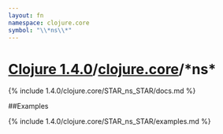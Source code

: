 ```yaml
---
layout: fn
namespace: clojure.core
symbol: "\\*ns\\*"
---
```


# [Clojure 1.4.0](../../)/[clojure.core](../)/\*ns\*

{% include 1.4.0/clojure.core/STAR_ns_STAR/docs.md %}

##Examples

{% include 1.4.0/clojure.core/STAR_ns_STAR/examples.md %}

